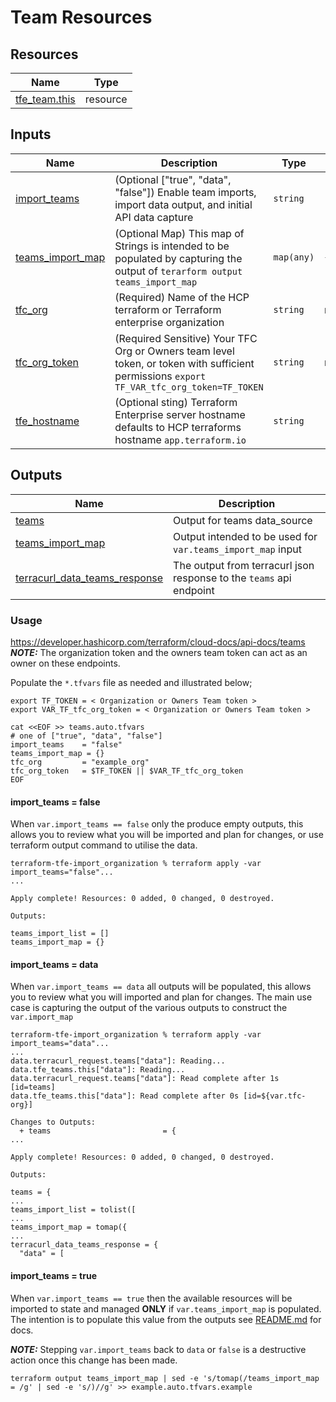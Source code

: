 # Team Resources

<!-- BEGIN_TF_DOCS -->
## Resources

| Name | Type |
|------|------|
| [tfe_team.this](https://registry.terraform.io/providers/hashicorp/tfe/latest/docs/resources/team) | resource |

## Inputs

| Name | Description | Type | Default | Required |
|------|-------------|------|---------|:--------:|
| <a name="input_import_teams"></a> [import\_teams](#input\_import\_teams) | (Optional ["true", "data", "false"]) Enable team imports, import data output, and initial API data capture | `string` | `"false"` | no |
| <a name="input_teams_import_map"></a> [teams\_import\_map](#input\_teams\_import\_map) | (Optional Map) This map of Strings is intended to be populated by capturing the output of `terarform output teams_import_map` | `map(any)` | `{}` | no |
| <a name="input_tfc_org"></a> [tfc\_org](#input\_tfc\_org) | (Required) Name of the HCP terraform or Terraform enterprise organization | `string` | n/a | yes |
| <a name="input_tfc_org_token"></a> [tfc\_org\_token](#input\_tfc\_org\_token) | (Required Sensitive) Your TFC Org or Owners team level token, or token with sufficient permissions `export TF_VAR_tfc_org_token=TF_TOKEN` | `string` | n/a | yes |
| <a name="input_tfe_hostname"></a> [tfe\_hostname](#input\_tfe\_hostname) | (Optional sting) Terraform Enterprise server hostname defaults to HCP terraforms hostname `app.terraform.io` | `string` | `"app.terraform.io"` | no |

## Outputs

| Name | Description |
|------|-------------|
| <a name="output_teams"></a> [teams](#output\_teams) | Output for teams data\_source |
| <a name="output_teams_import_map"></a> [teams\_import\_map](#output\_teams\_import\_map) | Output intended to be used for `var.teams_import_map` input |
| <a name="output_terracurl_data_teams_response"></a> [terracurl\_data\_teams\_response](#output\_terracurl\_data\_teams\_response) | The output from terracurl json response to the `teams` api endpoint |
<!-- END_TF_DOCS -->

### Usage

<https://developer.hashicorp.com/terraform/cloud-docs/api-docs/teams>
**_NOTE:_** The organization token and the owners team token can act as an owner on these endpoints.

Populate the `*.tfvars` file as needed and illustrated below;


```shell
export TF_TOKEN = < Organization or Owners Team token >
export VAR_TF_tfc_org_token = < Organization or Owners Team token >

cat <<EOF >> teams.auto.tfvars
# one of ["true", "data", "false"]
import_teams    = "false"
teams_import_map = {}
tfc_org         = "example_org"
tfc_org_token   = $TF_TOKEN || $VAR_TF_tfc_org_token
EOF

```

#### import_teams = false

When `var.import_teams == false` only the produce empty outputs, this allows you to review what you will be imported and plan for changes, or use terraform output command to utilise the data.

```shell
terraform-tfe-import_organization % terraform apply -var import_teams="false"...
...

Apply complete! Resources: 0 added, 0 changed, 0 destroyed.

Outputs:

teams_import_list = []
teams_import_map = {}
```

#### import_teams = data

When `var.import_teams == data` all outputs will be populated, this allows you to review what you will imported and plan for changes.
The main use case is capturing the output of the various outputs to construct the `var.import_map`

```shell
terraform-tfe-import_organization % terraform apply -var import_teams="data"...
...
data.terracurl_request.teams["data"]: Reading...
data.tfe_teams.this["data"]: Reading...
data.terracurl_request.teams["data"]: Read complete after 1s [id=teams]
data.tfe_teams.this["data"]: Read complete after 0s [id=${var.tfc-org}]

Changes to Outputs:
  + teams                         = {
...

Apply complete! Resources: 0 added, 0 changed, 0 destroyed.

Outputs:

teams = {
...
teams_import_list = tolist([
...
teams_import_map = tomap({
...
terracurl_data_teams_response = {
  "data" = [

```

#### import_teams = true

When `var.import_teams == true` then the available resources will be imported to state and managed **ONLY** if  `var.teams_import_map` is populated. The intention is to populate this value from the outputs see [README.md](../../README.md) for docs.

**_NOTE:_** Stepping `var.import_teams` back to `data` or `false` is a destructive action once this change has been made.

``` shell
terraform output teams_import_map | sed -e 's/tomap(/teams_import_map = /g' | sed -e 's/)//g' >> example.auto.tfvars.example
```

